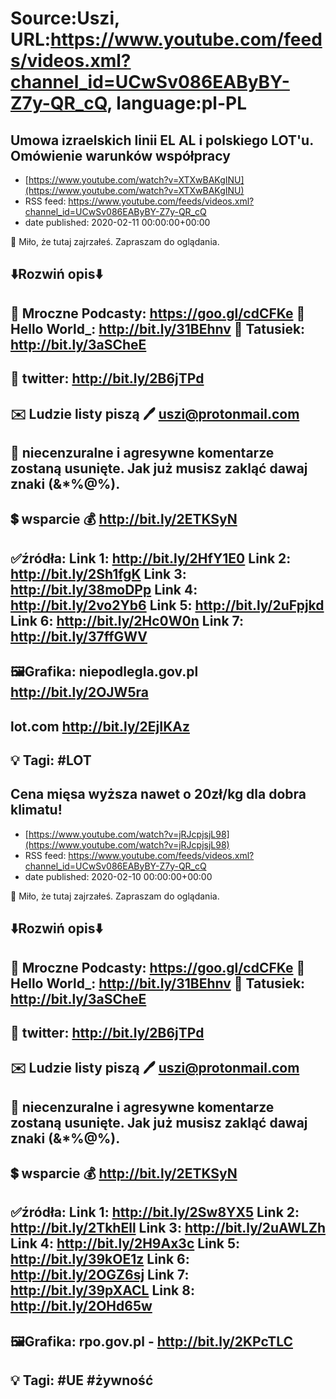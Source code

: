 # Source:Uszi, URL:https://www.youtube.com/feeds/videos.xml?channel_id=UCwSv086EAByBY-Z7y-QR_cQ, language:pl-PL

## Umowa izraelskich linii EL AL i polskiego LOT'u. Omówienie warunków współpracy
 - [https://www.youtube.com/watch?v=XTXwBAKgINU](https://www.youtube.com/watch?v=XTXwBAKgINU)
 - RSS feed: https://www.youtube.com/feeds/videos.xml?channel_id=UCwSv086EAByBY-Z7y-QR_cQ
 - date published: 2020-02-11 00:00:00+00:00

🤪 Miło, że tutaj zajrzałeś.  Zapraszam do oglądania.

⬇️Rozwiń opis⬇️
-------------------------------------------------------------
👀 Mroczne Podcasty: https://goo.gl/cdCFKe
👀 Hello World_: http://bit.ly/31BEhnv
👀 Tatusiek: http://bit.ly/3aSCheE
-------------------------------------------------------------
👀 twitter: http://bit.ly/2B6jTPd
-------------------------------------------------------------
✉️ Ludzie listy piszą 
🖊️ uszi@protonmail.com
-------------------------------------------------------------
👺 niecenzuralne i agresywne komentarze zostaną usunięte.  Jak już musisz zakląć dawaj znaki (&*%@%).
-------------------------------------------------------------
💲 wsparcie
💰 http://bit.ly/2ETKSyN
-------------------------------------------------------------
✅źródła:
Link 1:                   http://bit.ly/2HfY1E0
Link 2:                   http://bit.ly/2Sh1fgK
Link 3:                   http://bit.ly/38moDPp
Link 4:                   http://bit.ly/2vo2Yb6
Link 5:                   http://bit.ly/2uFpjkd
Link 6:                   http://bit.ly/2Hc0W0n
Link 7:                   http://bit.ly/37ffGWV           
-------------------------------------------------------------
🖼Grafika: 
niepodlegla.gov.pl 
http://bit.ly/2OJW5ra
---
lot.com
http://bit.ly/2EjIKAz
-------------------------------------------------------------
💡 Tagi: #LOT
-------------------------------------------------------------

## Cena mięsa wyższa nawet o 20zł/kg dla dobra klimatu!
 - [https://www.youtube.com/watch?v=jRJcpjsjL98](https://www.youtube.com/watch?v=jRJcpjsjL98)
 - RSS feed: https://www.youtube.com/feeds/videos.xml?channel_id=UCwSv086EAByBY-Z7y-QR_cQ
 - date published: 2020-02-10 00:00:00+00:00

🤪 Miło, że tutaj zajrzałeś.  Zapraszam do oglądania.

⬇️Rozwiń opis⬇️
-------------------------------------------------------------
👀 Mroczne Podcasty: https://goo.gl/cdCFKe
👀 Hello World_: http://bit.ly/31BEhnv
👀 Tatusiek: http://bit.ly/3aSCheE
-------------------------------------------------------------
👀 twitter: http://bit.ly/2B6jTPd
-------------------------------------------------------------
✉️ Ludzie listy piszą 
🖊️ uszi@protonmail.com
-------------------------------------------------------------
👺 niecenzuralne i agresywne komentarze zostaną usunięte.  Jak już musisz zakląć dawaj znaki (&*%@%).
-------------------------------------------------------------
💲 wsparcie
💰 http://bit.ly/2ETKSyN
-------------------------------------------------------------
✅źródła:
Link 1:                   http://bit.ly/2Sw8YX5
Link 2:                   http://bit.ly/2TkhEll
Link 3:                   http://bit.ly/2uAWLZh
Link 4:                   http://bit.ly/2H9Ax3c
Link 5:                   http://bit.ly/39kOE1z
Link 6:                   http://bit.ly/2OGZ6sj
Link 7:                   http://bit.ly/39pXACL
Link 8:                   http://bit.ly/2OHd65w
-------------------------------------------------------------
🖼Grafika: 
rpo.gov.pl - http://bit.ly/2KPcTLC
-------------------------------------------------------------
💡 Tagi: #UE #żywność
-------------------------------------------------------------


